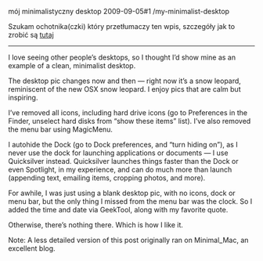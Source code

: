 mój minimalistyczny desktop
2009-09-05#1
/my-minimalist-desktop

Szukam ochotnika(czki) który przetłumaczy ten wpis, szczegóły jak to zrobić są [tutaj](/assets/README.txt)

*******

I love seeing other people’s desktops, so I thought I’d show mine as an example
of a clean, minimalist desktop.

The desktop pic changes now and then — right now it’s a snow leopard,
reminiscent of the new OSX snow leopard. I enjoy pics that are calm but
inspiring.

I’ve removed all icons, including hard drive icons (go to Preferences in the
Finder, unselect hard disks from “show these items” list). I’ve also removed
the menu bar using MagicMenu.

I autohide the Dock (go to Dock preferences, and “turn hiding on”), as I never
use the dock for launching applications or documents — I use Quicksilver
instead. Quicksilver launches things faster than the Dock or even Spotlight, in
my experience, and can do much more than launch (appending text, emailing
items, cropping photos, and more).

For awhile, I was just using a blank desktop pic, with no icons, dock or menu
bar, but the only thing I missed from the menu bar was the clock. So I added
the time and date via GeekTool, along with my favorite quote.

Otherwise, there’s nothing there. Which is how I like it.

Note: A less detailed version of this post originally ran on Minimal_Mac, an
excellent blog.
